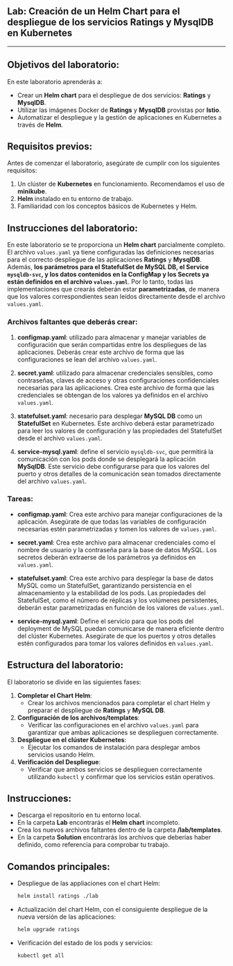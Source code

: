 ## **Lab: Creación de un Helm Chart para el despliegue de los servicios Ratings y MysqlDB en Kubernetes**

---

## Objetivos del laboratorio:
En este laboratorio aprenderás a:
- Crear un **Helm chart** para el despliegue de dos servicios: **Ratings** y **MysqlDB**.
- Utilizar las imágenes Docker de **Ratings** y **MysqlDB** provistas por **Istio**.
- Automatizar el despliegue y la gestión de aplicaciones en Kubernetes a través de **Helm**.

## Requisitos previos:
Antes de comenzar el laboratorio, asegúrate de cumplir con los siguientes requisitos:
1. Un clúster de **Kubernetes** en funcionamiento. Recomendamos el uso de **minikube**.
2. **Helm** instalado en tu entorno de trabajo.
3. Familiaridad con los conceptos básicos de Kubernetes y Helm.

## Instrucciones del laboratorio:

En este laboratorio se te proporciona un **Helm chart** parcialmente completo. El archivo `values.yaml` ya tiene configuradas las definiciones necesarias para el correcto despliegue de las aplicaciones **Ratings** y **MysqlDB**. Además, **los parámetros para el StatefulSet de MySQL DB, el Service `mysqldb-svc`, y los datos contenidos en la ConfigMap y los Secrets ya están definidos en el archivo `values.yaml`**. Por lo tanto, todas las implementaciones que crearás deberán estar **parametrizadas**, de manera que los valores correspondientes sean leídos directamente desde el archivo `values.yaml`.

### Archivos faltantes que deberás crear:

1. **configmap.yaml**: utilizado para almacenar y manejar variables de configuración que serán compartidas entre los despliegues de las aplicaciones. Deberás crear este archivo de forma que las configuraciones se lean del archivo `values.yaml`.
  
2. **secret.yaml**: utilizado para almacenar credenciales sensibles, como contraseñas, claves de acceso y otras configuraciones confidenciales necesarias para las aplicaciones. Crea este archivo de forma que las credenciales se obtengan de los valores ya definidos en el archivo `values.yaml`.

3. **statefulset.yaml**: necesario para desplegar **MySQL DB** como un **StatefulSet** en Kubernetes. Este archivo deberá estar parametrizado para leer los valores de configuración y las propiedades del StatefulSet desde el archivo `values.yaml`.

4. **service-mysql.yaml**: define el servicio `mysqldb-svc`, que permitirá la comunicación con los pods donde se desplegará la aplicación **MySqlDB**. Este servicio debe configurarse para que los valores del puerto y otros detalles de la comunicación sean tomados directamente del archivo `values.yaml`.

### Tareas:

- **configmap.yaml**: Crea este archivo para manejar configuraciones de la aplicación. Asegúrate de que todas las variables de configuración necesarias estén parametrizadas y tomen los valores de `values.yaml`.

- **secret.yaml**: Crea este archivo para almacenar credenciales como el nombre de usuario y la contraseña para la base de datos MySQL. Los secretos deberán extraerse de los parámetros ya definidos en `values.yaml`.

- **statefulset.yaml**: Crea este archivo para desplegar la base de datos MySQL como un StatefulSet, garantizando persistencia en el almacenamiento y la estabilidad de los pods. Las propiedades del StatefulSet, como el número de réplicas y los volúmenes persistentes, deberán estar parametrizadas en función de los valores de `values.yaml`.

- **service-mysql.yaml**: Define el servicio para que los pods del deployment de MySQL puedan comunicarse de manera eficiente dentro del clúster Kubernetes. Asegúrate de que los puertos y otros detalles estén configurados para tomar los valores definidos en `values.yaml`.

## Estructura del laboratorio:
El laboratorio se divide en las siguientes fases:
1. **Completar el Chart Helm**:
   - Crear los archivos mencionados para completar el chart Helm y preparar el despliegue de **Ratings** y **MySQL DB**.
2. **Configuración de los archivos/templates**:
   - Verificar las configuraciones en el archivo `values.yaml` para garantizar que ambas aplicaciones se desplieguen correctamente.
3. **Despliegue en el clúster Kubernetes**:
   - Ejecutar los comandos de instalación para desplegar ambos servicios usando Helm.
4. **Verificación del Despliegue**:
   - Verificar que ambos servicios se desplieguen correctamente utilizando `kubectl` y confirmar que los servicios están operativos.

## Instrucciones:

- Descarga el repositorio en tu entorno local.
- En la carpeta **Lab** encontrarás el **Helm chart** incompleto.
- Crea los nuevos archivos faltantes dentro de la carpeta **/lab/templates**.
- En la carpeta **Solution** encontrarás los archivos que deberías haber definido, como referencia para comprobar tu trabajo.

## Comandos principales:

- Despliegue de las appliaciones con el chart Helm:
  ```bash
  helm install ratings ./lab
  ```
- Actualización del chart Helm, con el consiguiente despliegue de la nueva versión de las aplicaciones:
  ```bash
  helm upgrade ratings
  ```
- Verificación del estado de los pods y servicios:
  ```bash
  kubectl get all
  ```
